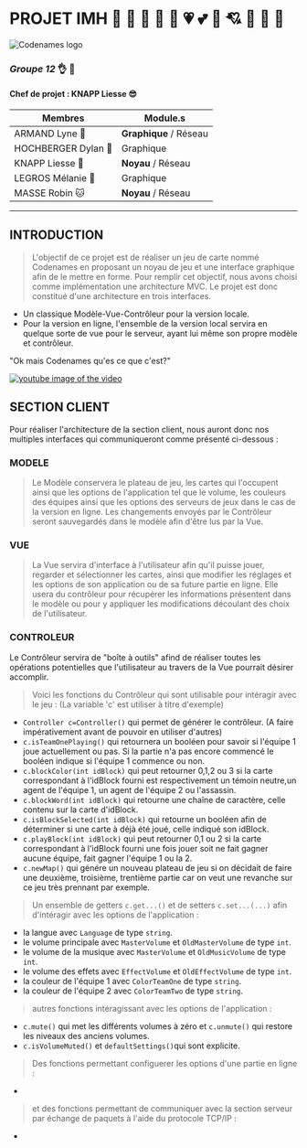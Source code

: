 # **PROJET IMH** :purple_heart: :yellow_heart: :blue_heart: :green_heart: :heartbeat: :heartpulse: :two_hearts: :revolving_hearts: :cupid: :sparkling_heart: :gift_heart: :heart_decoration:
![Codenames logo](https://www.magicbazar.fr/images/codenames-logopng.png)
### _Groupe 12_ :ok_hand: :100:
#### Chef de projet : KNAPP Liesse :sunglasses:

**Membres**|**Module.s**
--|--
ARMAND Lyne :dog:| **Graphique** / Réseau
HOCHBERGER Dylan :muscle:|Graphique
KNAPP Liesse :poop:|**Noyau** / Réseau
LEGROS Mélanie :hear_no_evil:|Graphique
MASSE Robin :cat:|**Noyau** / Réseau

***

## **INTRODUCTION**

> L'objectif de ce projet est de réaliser un jeu de carte nommé Codenames en proposant un noyau de jeu et une interface graphique afin de le mettre en forme.
> Pour remplir cet objectif, nous avons choisi comme implémentation une architecture MVC.
Le projet est donc constitué d'une architecture en trois interfaces.</p>
* Un classique Modèle-Vue-Contrôleur pour la version locale. </li>
* Pour la version en ligne, l'ensemble de la version local servira en quelque sorte de vue pour le serveur, ayant lui même son propre modèle et contrôleur.</li>

"Ok mais Codenames qu'es ce que c'est?"

[![youtube image of the video](http://img.youtube.com/vi/szYTmx0bYyw/0.jpg)](http://www.youtube.com/watch?v=szYTmx0bYyw)

## **SECTION CLIENT**

Pour réaliser l'architecture de la section client, nous auront donc nos multiples interfaces qui communiqueront comme présenté ci-dessous :

### MODELE

> Le Modèle conservera le plateau de jeu, les cartes qui l'occupent ainsi que les options de l'application tel que le volume, les couleurs des équipes ainsi que les options des serveurs de jeux dans le cas de la version en ligne.
Les changements envoyés par le Contrôleur seront sauvegardés dans le modèle afin d'être lus par la Vue.

### VUE

>  La Vue servira d'interface à l'utilisateur afin qu'il puisse jouer, regarder et sélectionner les cartes, ainsi que modifier les réglages et les options de son application ou de sa future partie en ligne.
Elle usera du contrôleur pour récupérer les informations présentent dans le modèle ou pour y appliquer les modifications découlant des choix de l'utilisateur.

### CONTROLEUR

Le Contrôleur servira de "boîte à outils" afind de réaliser toutes les opérations potentielles que l'utilisateur au travers de la Vue pourrait désirer accomplir.

> Voici les fonctions du Contrôleur qui sont utilisable pour intéragir avec le jeu :
(La variable 'c' est utiliser à titre d'exemple)
* ```Controller c=Controller()``` qui permet de générer le contrôleur. (A faire impérativement avant de pouvoir en utiliser d'autres)
* ```c.isTeamOnePlaying()``` qui retournera un booléen pour savoir si l'équipe 1 joue actuellement ou pas. Si la partie n'a pas encore commencé le booléen indique si l'équipe 1 commence ou non.
* ```c.blockColor(int idBlock)``` qui peut retourner 0,1,2 ou 3 si la carte correspondant à l'idBlock fourni est respectivement un témoin neutre,un agent de l'équipe 1, un agent de l'équipe 2 ou l'assassin.
* ```c.blockWord(int idBlock)``` qui retourne une chaîne de caractère, celle contenu sur la carte d'idBlock.
* ```c.isBlockSelected(int idBlock)``` qui retourne un booléen afin de déterminer si une carte à déjà été joué, celle indiqué son idBlock.
* ```c.playBlock(int idBlock)``` qui peut retourner 0,1 ou 2 si la carte correspondant à l'idBlock fourni une fois jouer soit ne fait gagner aucune équipe, fait gagner l'équipe 1 ou la 2.
* ```c.newMap()``` qui génére un nouveau plateau de jeu si on décidait de faire une deuxième, troisième, trentième partie car on veut une revanche sur ce jeu très prennant par exemple.
              
> Un ensemble de getters ```c.get...()``` et de setters ```c.set...(...)``` afin d'intéragir avec les options de l'application :
* la langue avec ```Language``` de type ```string```.
* le volume principale avec ```MasterVolume``` et ```OldMasterVolume``` de type ```int```.
* le volume de la musique avec ```MasterVolume``` et ```OldMusicVolume``` de type ```int```.
* le volume des effets avec ```EffectVolume``` et ```OldEffectVolume``` de type ```int```.
* la couleur de l'équipe 1 avec ```ColorTeamOne``` de type ```string```.
* la couleur de l'équipe 2 avec ```ColorTeamTwo``` de type ```string```.


> autres fonctions intéragissant avec les options de l'application :
* ```c.mute()``` qui met les différents volumes à zéro et ```c.unmute()``` qui restore les niveaux des anciens volumes.
* ```c.isVolumeMuted()``` et ```defaultSettings()```qui sont explicite.

> Des fonctions permettant configuerer les options d'une partie en ligne :
* 

> et des fonctions permettant de communiquer avec la section serveur par échange de paquets à l'aide du protocole TCP/IP :
* 